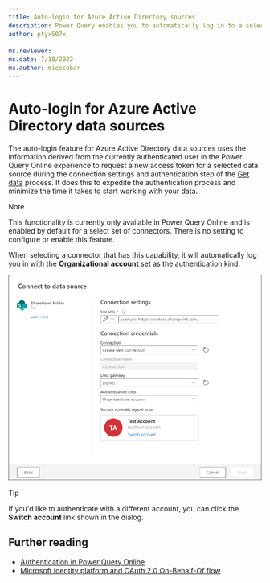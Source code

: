 ```yaml
---
title: Auto-login for Azure Active Directory sources
description: Power Query enables you to automatically log in to a select set of data sources that use the Azure Active Directory as its authentication kind based on the current authenticated user.
author: ptyx507x

ms.reviewer: 
ms.date: 7/18/2022
ms.author: miescobar
---
```


# Auto-login for Azure Active Directory data sources

The auto-login feature for Azure Active Directory data sources uses the information derived from the currently authenticated user in the Power Query Online experience to request a new access token for a selected data source during the connection settings and authentication step of the [Get data](/powerquery-docs/get-data-experience.md#1-connection-settings-and-authentication) process. 
It does this to expedite the authentication process and minimize the time it takes to start working with your data.

>[!NOTE]
>This functionality is currently only available in Power Query Online and is enabled by default for a select set of connectors. There is no setting to configure or enable this feature.

When selecting a connector that has this capability, it will automatically log you in with the **Organizational account** set as the authentication kind.

![Connect to data source dialog showing the SharePoint folder connector experience where the user Test Account has been automatically logged in using the Organizational account as the authentication kind](media/aad-obo/sample-connect-to-data-source.png)

>[!TIP]
>If you'd like to authenticate with a different account, you can click the **Switch account** link shown in the dialog.

## Further reading

* [Authentication in Power Query Online](/powerquery-docs/authentication-pqo.md)
* [Microsoft identity platform and OAuth 2.0 On-Behalf-Of flow](https://docs.microsoft.com/azure/active-directory/develop/v2-oauth2-on-behalf-of-flow)